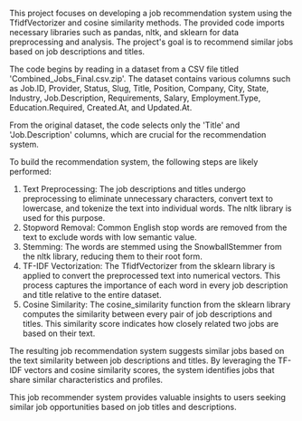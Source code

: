 This project focuses on developing a job recommendation system using the TfidfVectorizer and cosine similarity methods. The provided code imports necessary libraries such as pandas, nltk, and sklearn for data preprocessing and analysis. The project's goal is to recommend similar jobs based on job descriptions and titles.

The code begins by reading in a dataset from a CSV file titled 'Combined_Jobs_Final.csv.zip'. The dataset contains various columns such as Job.ID, Provider, Status, Slug, Title, Position, Company, City, State, Industry, Job.Description, Requirements, Salary, Employment.Type, Education.Required, Created.At, and Updated.At.

From the original dataset, the code selects only the 'Title' and 'Job.Description' columns, which are crucial for the recommendation system.

To build the recommendation system, the following steps are likely performed:

1. Text Preprocessing: The job descriptions and titles undergo preprocessing to eliminate unnecessary characters, convert text to lowercase, and tokenize the text into individual words. The nltk library is used for this purpose.
2. Stopword Removal: Common English stop words are removed from the text to exclude words with low semantic value.
3. Stemming: The words are stemmed using the SnowballStemmer from the nltk library, reducing them to their root form.
4. TF-IDF Vectorization: The TfidfVectorizer from the sklearn library is applied to convert the preprocessed text into numerical vectors. This process captures the importance of each word in every job description and title relative to the entire dataset.
5. Cosine Similarity: The cosine_similarity function from the sklearn library computes the similarity between every pair of job descriptions and titles. This similarity score indicates how closely related two jobs are based on their text.

The resulting job recommendation system suggests similar jobs based on the text similarity between job descriptions and titles. By leveraging the TF-IDF vectors and cosine similarity scores, the system identifies jobs that share similar characteristics and profiles.

This job recommender system provides valuable insights to users seeking similar job opportunities based on job titles and descriptions.
